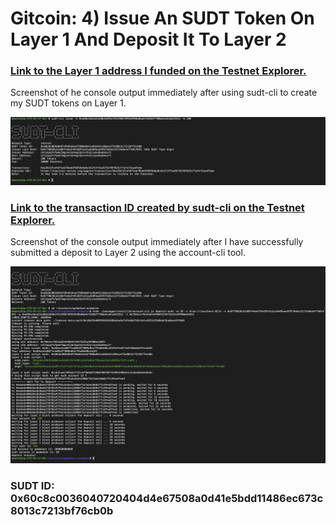 # Gitcoin: 4) Issue An SUDT Token On Layer 1 And Deposit It To Layer 2

### [Link to the Layer 1 address I funded on the Testnet Explorer.](https://explorer.nervos.org/aggron/address/ckt1qyqfsfpm67mgre4jdn4gx2ptnrh2ylvpxdkqhmxy7r)

Screenshot of he console output immediately after using sudt-cli to create my SUDT tokens on Layer 1.

![screenshot of the console output](https://github.com/nicky-ru/nervos/blob/dd3bb781c59e1974cdf7c82cad6a473bc8fda6d5/gitcoin4/Screen%20Shot%202021-08-07%20at%206.32.25%20PM.png)


### [Link to the transaction ID created by sudt-cli on the Testnet Explorer.](https://explorer.nervos.org/aggron/transaction/0xe28c3fc69df4eb78ab699893dde8c342f1976e35752f0f823cf7af472aadf6de)


Screenshot of the console output immediately after I have successfully submitted a deposit to Layer 2 using the account-cli tool.

![screenshot of the console output](https://github.com/nicky-ru/nervos/blob/dd3bb781c59e1974cdf7c82cad6a473bc8fda6d5/gitcoin4/Screen%20Shot%202021-08-07%20at%206.45.41%20PM.png)

### SUDT ID: 0x60c8c0036040720404d4e67508a0d41e5bdd11486ec673c8013c7213bf76cb0b
